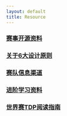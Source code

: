 ```yaml
---
layout: default 
title: Resource
---
```

### [赛事开源资料](赛事开源资料.md)
### [关于6大设计原则](关于6大设计原则.md)
### [赛队信息渠道](赛队信息渠道.md)
### [进阶学习资料](进阶学习资料.md)
### [世界赛TDP阅读指南](世界赛TDP阅读指南.md)
